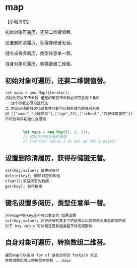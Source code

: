 #  map
【小城贝尔】

初始对象可遍历，还要二维键值替。

设置删除清履厉，获得存储键无替。

键名设置多阅历，类型任意单一替。

自身对象可遍历，转换数组二维替。

##  初始对象可遍历，还要二维键值替。
    let maps = new Map(iterator);
    初始化可以不传参数 但是如果要传参数必须符合两个条件
    一:这个参数必须可迭代法
    二:内部必须是可迭代对象并且是可以解析成为键值对形式
    如 [["name","小城贝尔"],["age",22],["school","西安体育学院"]]
    不符合条件初始化会报错
```js

        let maps = new Map([1, 2, 3]);
        // 初始化不符合条件报错   
        // Iterator value 1 is not an entry object
```
##  设置删除清履厉，获得存储键无替。
    set(key,value); 设置键值对
    delete(key); 删除对应的数据
    clear();清空所有的数据
    get(key); 获得数据
##  键名设置多阅历，类型任意单一替。
    对于map中的key是不可以重复的 如果设置
    set(key,value); 和已经有的重复了的话那么后边的值会覆盖前边的值
    对于 key value 可以是任意数据类型不做任何限制
##  自身对象可遍历，转换数组二维替。
    遍历map可以使用 for of 或者自带的 forEach 方法
    转换成数组可以使用展开参数 ...maps